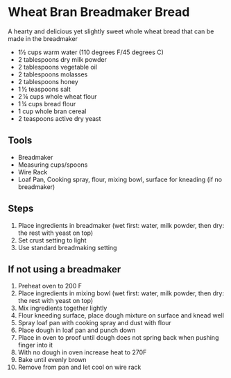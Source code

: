 Wheat Bran Breadmaker Bread
======

A hearty and delicious yet slightly sweet whole wheat bread that can be made in the breadmaker

- 1½ cups warm water (110 degrees F/45 degrees C)
- 2 tablespoons dry milk powder
- 2 tablespoons vegetable oil
- 2 tablespoons molasses
- 2 tablespoons honey
- 1 ½ teaspoons salt
- 2 ¼ cups whole wheat flour
- 1 ¼ cups bread flour
- 1 cup whole bran cereal
- 2 teaspoons active dry yeast

## Tools
- Breadmaker
- Measuring cups/spoons
- Wire Rack
- Loaf Pan, Cooking spray, flour, mixing bowl, surface for kneading (if no breadmaker)

## Steps
1. Place ingredients in breadmaker (wet first: water, milk powder, then dry: the rest with yeast on top)
1. Set crust setting to light
1. Use standard breadmaking setting

## If not using a breadmaker
1. Preheat oven to 200 F
1. Place ingredients in mixing bowl (wet first: water, milk powder, then dry: the rest with yeast on top)
1. Mix ingredients together lightly
1. Flour kneeding surface, place dough mixture on surface and knead well
1. Spray loaf pan with cooking spray and dust with flour
1. Place dough in loaf pan and punch down
1. Place in oven to proof until dough does not spring back when pushing finger into it
1. With no dough in oven increase heat to 270F
1. Bake until evenly brown
1. Remove from pan and let cool on wire rack  
